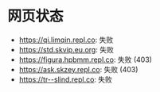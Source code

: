 # 网页状态
- https://qi.limqin.repl.co: 失败
- https://std.skvip.eu.org: 失败
- https://figura.hpbmm.repl.co: 失败 (403)
- https://ask.skzey.repl.co: 失败 (403)
- https://tr--slind.repl.co: 失败
